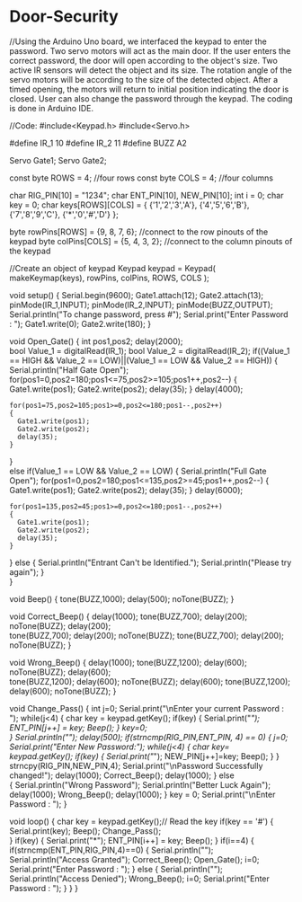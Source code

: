 # Door-Security
//Using the Arduino Uno board, we interfaced the keypad to enter the password. Two servo motors will act as the main door. If the user enters the correct password, the door will open according to the object's size. Two active IR sensors will detect the object and its size. The rotation angle of the servo motors will be according to the size of the detected object. After a timed opening, the motors will return to initial position indicating the door is closed. User can also change the password through the keypad. The coding is done in Arduino IDE.

//Code:
#include<Keypad.h>
#include<Servo.h>

#define IR_1 10
#define IR_2 11
#define BUZZ A2

Servo Gate1;
Servo Gate2;

const byte ROWS = 4; //four rows
const byte COLS = 4; //four columns

char RIG_PIN[10] = "1234";
char ENT_PIN[10], NEW_PIN[10];
int i = 0;
char key = 0;
char keys[ROWS][COLS] = 
{
  {'1','2','3','A'},
  {'4','5','6','B'},
  {'7','8','9','C'},
  {'*','0','#','D'}
};

byte rowPins[ROWS] = {9, 8, 7, 6}; //connect to the row pinouts of the keypad
byte colPins[COLS] = {5, 4, 3, 2}; //connect to the column pinouts of the keypad

//Create an object of keypad
Keypad keypad = Keypad( makeKeymap(keys), rowPins, colPins, ROWS, COLS );

void setup()
{
  Serial.begin(9600);
  Gate1.attach(12);
  Gate2.attach(13);
  pinMode(IR_1,INPUT);
  pinMode(IR_2,INPUT);
  pinMode(BUZZ,OUTPUT);
  Serial.println("To change password, press #"); 
  Serial.print("Enter Password : ");
  Gate1.write(0);
  Gate2.write(180);
}

void Open_Gate()
{
  int pos1,pos2;
  delay(2000);  
  bool Value_1 = digitalRead(IR_1);
  bool Value_2 = digitalRead(IR_2);
  if((Value_1 == HIGH && Value_2 == LOW)||(Value_1 == LOW && Value_2 == HIGH))
  {
    Serial.println("Half Gate Open");    
    for(pos1=0,pos2=180;pos1<=75,pos2>=105;pos1++,pos2--)
    {
      Gate1.write(pos1);
      Gate2.write(pos2);
      delay(35);
    }
    delay(4000);
  
    for(pos1=75,pos2=105;pos1>=0,pos2<=180;pos1--,pos2++)
    {
      Gate1.write(pos1);
      Gate2.write(pos2);
      delay(35);
    }
  }      
  else if(Value_1 == LOW && Value_2 == LOW)
  {
    Serial.println("Full Gate Open");
    for(pos1=0,pos2=180;pos1<=135,pos2>=45;pos1++,pos2--)
    {
      Gate1.write(pos1);
      Gate2.write(pos2);
      delay(35);
    }
    delay(6000);
  
    for(pos1=135,pos2=45;pos1>=0,pos2<=180;pos1--,pos2++)
    {
      Gate1.write(pos1);
      Gate2.write(pos2);
      delay(35);
    }
  }
  else
  {
    Serial.println("Entrant Can't be Identified.");
    Serial.println("Please try again");
  }  
}

void Beep()
{
  tone(BUZZ,1000);
  delay(500);
  noTone(BUZZ);
}

void Correct_Beep()
{
  delay(1000);
  tone(BUZZ,700);
  delay(200);
  noTone(BUZZ);
  delay(200);  
  tone(BUZZ,700);
  delay(200);
  noTone(BUZZ);
  tone(BUZZ,700);
  delay(200);
  noTone(BUZZ);
}

void Wrong_Beep()
{
  delay(1000);
  tone(BUZZ,1200);
  delay(600);
  noTone(BUZZ);
  delay(600);  
  tone(BUZZ,1200);
  delay(600);
  noTone(BUZZ);
  delay(600);
  tone(BUZZ,1200);
  delay(600);
  noTone(BUZZ);
}

void Change_Pass()
{
  int j=0;
  Serial.print("\nEnter your current Password : ");
  while(j<4)
  {
    char key = keypad.getKey();
    if(key)
    {
      Serial.print("*");
      ENT_PIN[j++] = key;
      Beep();
    }
    key=0;    
  }
  Serial.println("");
  delay(500);
  if(strncmp(RIG_PIN,ENT_PIN, 4) == 0)
  {
    j=0;
    Serial.print("Enter New Password:");
    while(j<4)
    {
      char key= keypad.getKey();
      if(key)
      {
        Serial.print("*");
        NEW_PIN[j++]=key;
        Beep();
      }
    }
    strncpy(RIG_PIN,NEW_PIN,4);
    Serial.print("\nPassword Successfully changed!");
    delay(1000);
    Correct_Beep();
    delay(1000);
  }
  else  
  {
    Serial.println("Wrong Password");
    Serial.println("Better Luck Again");
    delay(1000);
    Wrong_Beep();
    delay(1000);
  }
  key = 0;
  Serial.print("\nEnter Password : ");
}

void loop()
{
  char key = keypad.getKey();// Read the key
  if(key == '#')
  {
    Serial.print(key);
    Beep();
    Change_Pass();    
  }
  if(key)
  {
    Serial.print("*");
    ENT_PIN[i++] = key;
    Beep();
  }
  if(i==4)
  {
    if(strncmp(ENT_PIN,RIG_PIN,4)==0)
   {
      Serial.println("");
      Serial.println("Access Granted");
      Correct_Beep();
      Open_Gate();
      i=0;
      Serial.print("Enter Password : ");
   }
   else
   {
      Serial.println("");
      Serial.println("Access Denied");
      Wrong_Beep();
      i=0;
      Serial.print("Enter Password : ");
   }
  }
}
